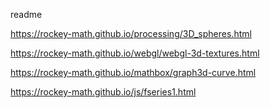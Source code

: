 readme

<a href="https://rockey-math.github.io/processing/3D_spheres.html">https://rockey-math.github.io/processing/3D_spheres.html</a>

<a href="https://rockey-math.github.io/webgl/webgl-3d-textures.html">https://rockey-math.github.io/webgl/webgl-3d-textures.html</a>

<a href="https://rockey-math.github.io/mathbox/graph3d-curve.html">https://rockey-math.github.io/mathbox/graph3d-curve.html</a>

<a href="https://rockey-math.github.io/js/fseries1.html">https://rockey-math.github.io/js/fseries1.html</a>
